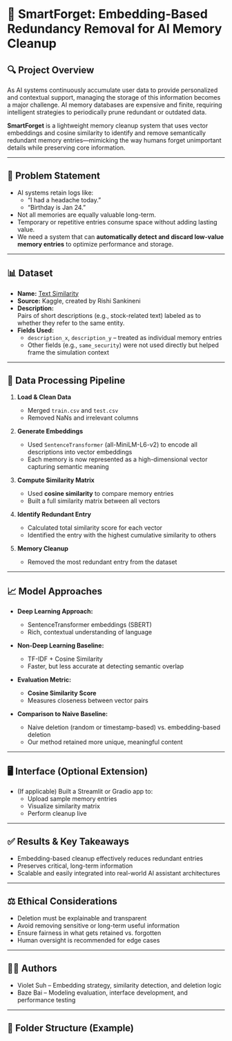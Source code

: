 
# 📌 SmartForget: Embedding-Based Redundancy Removal for AI Memory Cleanup

## 🔍 Project Overview

As AI systems continuously accumulate user data to provide personalized and contextual support, managing the storage of this information becomes a major challenge. AI memory databases are expensive and finite, requiring intelligent strategies to periodically prune redundant or outdated data.

**SmartForget** is a lightweight memory cleanup system that uses vector embeddings and cosine similarity to identify and remove semantically redundant memory entries—mimicking the way humans forget unimportant details while preserving core information.

---

## 🧠 Problem Statement

- AI systems retain logs like:
  - “I had a headache today.”
  - “Birthday is Jan 24.”
- Not all memories are equally valuable long-term.
- Temporary or repetitive entries consume space without adding lasting value.
- We need a system that can **automatically detect and discard low-value memory entries** to optimize performance and storage.

---

## 📊 Dataset

- **Name:** [Text Similarity](https://www.kaggle.com/datasets/rishisankineni/text-similarity)
- **Source:** Kaggle, created by Rishi Sankineni
- **Description:**  
  Pairs of short descriptions (e.g., stock-related text) labeled as to whether they refer to the same entity.
- **Fields Used:**  
  - `description_x`, `description_y` – treated as individual memory entries
  - Other fields (e.g., `same_security`) were not used directly but helped frame the simulation context

---

## 🔄 Data Processing Pipeline

1. **Load & Clean Data**
   - Merged `train.csv` and `test.csv`
   - Removed NaNs and irrelevant columns

2. **Generate Embeddings**
   - Used `SentenceTransformer` (all-MiniLM-L6-v2) to encode all descriptions into vector embeddings
   - Each memory is now represented as a high-dimensional vector capturing semantic meaning

3. **Compute Similarity Matrix**
   - Used **cosine similarity** to compare memory entries
   - Built a full similarity matrix between all vectors

4. **Identify Redundant Entry**
   - Calculated total similarity score for each vector
   - Identified the entry with the highest cumulative similarity to others

5. **Memory Cleanup**
   - Removed the most redundant entry from the dataset

---

## 📈 Model Approaches

- **Deep Learning Approach:**
  - SentenceTransformer embeddings (SBERT)
  - Rich, contextual understanding of language

- **Non-Deep Learning Baseline:**
  - TF-IDF + Cosine Similarity
  - Faster, but less accurate at detecting semantic overlap

- **Evaluation Metric:**
  - **Cosine Similarity Score**
  - Measures closeness between vector pairs

- **Comparison to Naive Baseline:**
  - Naive deletion (random or timestamp-based) vs. embedding-based deletion
  - Our method retained more unique, meaningful content

---

## 🖥️ Interface (Optional Extension)

- (If applicable) Built a Streamlit or Gradio app to:
  - Upload sample memory entries
  - Visualize similarity matrix
  - Perform cleanup live

---

## ✅ Results & Key Takeaways

- Embedding-based cleanup effectively reduces redundant entries
- Preserves critical, long-term information
- Scalable and easily integrated into real-world AI assistant architectures

---

## ⚖️ Ethical Considerations

- Deletion must be explainable and transparent
- Avoid removing sensitive or long-term useful information
- Ensure fairness in what gets retained vs. forgotten
- Human oversight is recommended for edge cases

---

## 🧑‍💻 Authors

- Violet Suh – Embedding strategy, similarity detection, and deletion logic
- Baze Bai – Modeling evaluation, interface development, and performance testing

---

## 📁 Folder Structure (Example)

